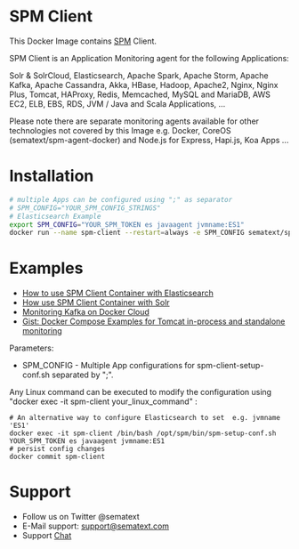 # SPM Client 

This Docker Image contains [SPM](https://sematext.com/spm) Client. 

SPM Client is an Application Monitoring agent for the following Applications:

Solr & SolrCloud, Elasticsearch, Apache Spark, Apache Storm, Apache
Kafka, Apache Cassandra, Akka, HBase, Hadoop, Apache2, Nginx, Nginx
Plus, Tomcat, HAProxy, Redis, Memcached, MySQL and MariaDB, AWS EC2,
ELB, EBS, RDS, JVM / Java and Scala Applications, ...

Please note there are separate monitoring agents available for other
technologies not covered by this Image e.g. Docker, CoreOS
(sematext/spm-agent-docker) and Node.js for Express, Hapi.js, Koa Apps
...

# Installation 

```.sh
# multiple Apps can be configured using ";" as separator
# SPM_CONFIG="YOUR_SPM_CONFIG_STRINGS"
# Elasticsearch Example
export SPM_CONFIG="YOUR_SPM_TOKEN es javaagent jvmname:ES1"
docker run --name spm-client --restart=always -e SPM_CONFIG sematext/spm-client

```

# Examples
- [How to use SPM Client Container with Elasticsearch](http://blog.sematext.com/2015/10/28/docker-elasticsearch-how-to-monitor-the-official-elasticsearch-image-on-docker/)
- [How use SPM Client Container with Solr](http://blog.sematext.com/2015/12/09/docker-solr-monitoring/)
- [Monitoring Kafka on Docker Cloud](https://sematext.com/blog/2016/04/19/monitoring-kafka-on-docker-cloud/)
- [Gist: Docker Compose Examples for Tomcat in-process and standalone monitoring](https://gist.github.com/megastef/ada049814fdb69ddca5eff296555b99c)


Parameters:
- SPM_CONFIG - Multiple App configurations for spm-client-setup-conf.sh separated by ";". 

Any Linux command can be executed to modify the configuration using "docker exec -it spm-client your_linux_command" :

```
# An alternative way to configure Elasticsearch to set  e.g. jvmname 'ES1'
docker exec -it spm-client /bin/bash /opt/spm/bin/spm-setup-conf.sh YOUR_SPM_TOKEN es javaagent jvmname:ES1
# persist config changes
docker commit spm-client
```

# Support
- Follow us on Twitter @sematext
- E-Mail support: support@sematext.com
- Support [Chat](https://apps.sematext.com/users-web/login.do) 

